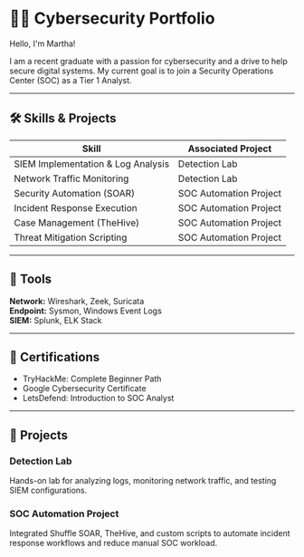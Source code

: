 # 👩‍💻 Cybersecurity Portfolio

Hello, I'm Martha!

I am a recent graduate with a passion for cybersecurity and a drive to help secure digital systems. My current goal is to join a Security Operations Center (SOC) as a Tier 1 Analyst.

---

## 🛠️ Skills & Projects

| Skill | Associated Project |
|-------|--------------------|
| SIEM Implementation & Log Analysis | Detection Lab |
| Network Traffic Monitoring | Detection Lab |
| Security Automation (SOAR) | SOC Automation Project |
| Incident Response Execution | SOC Automation Project |
| Case Management (TheHive) | SOC Automation Project |
| Threat Mitigation Scripting | SOC Automation Project |

---

## 🧰 Tools

**Network:** Wireshark, Zeek, Suricata  
**Endpoint:** Sysmon, Windows Event Logs  
**SIEM:** Splunk, ELK Stack  

---

## 📜 Certifications
- TryHackMe: Complete Beginner Path
- Google Cybersecurity Certificate
- LetsDefend: Introduction to SOC Analyst

---

## 📁 Projects

### Detection Lab
Hands-on lab for analyzing logs, monitoring network traffic, and testing SIEM configurations.

### SOC Automation Project
Integrated Shuffle SOAR, TheHive, and custom scripts to automate incident response workflows and reduce manual SOC workload.
